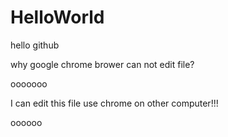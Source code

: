 # HelloWorld
hello github

why google chrome brower can not edit file?

ooooooo

I can edit this file use chrome on other computer!!!

oooooo
